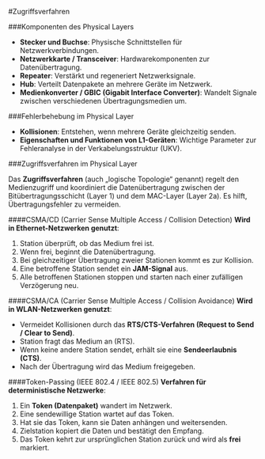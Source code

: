 #Zugriffsverfahren


###Komponenten des Physical Layers  
- **Stecker und Buchse**: Physische Schnittstellen für Netzwerkverbindungen.
- **Netzwerkkarte / Transceiver**: Hardwarekomponenten zur Datenübertragung.
- **Repeater**: Verstärkt und regeneriert Netzwerksignale.
- **Hub**: Verteilt Datenpakete an mehrere Geräte im Netzwerk.
- **Medienkonverter / GBIC (Gigabit Interface Converter)**: Wandelt Signale zwischen verschiedenen Übertragungsmedien um.

###Fehlerbehebung im Physical Layer  
- **Kollisionen**: Entstehen, wenn mehrere Geräte gleichzeitig senden.
- **Eigenschaften und Funktionen von L1-Geräten**: Wichtige Parameter zur Fehleranalyse in der Verkabelungsstruktur (UKV).

###Zugriffsverfahren im Physical Layer

Das **Zugriffsverfahren** (auch „logische Topologie“ genannt) regelt den Medienzugriff und koordiniert die Datenübertragung zwischen der Bitübertragungsschicht (Layer 1) und dem MAC-Layer (Layer 2a). Es hilft, Übertragungsfehler zu vermeiden.

####CSMA/CD (Carrier Sense Multiple Access / Collision Detection)
**Wird in Ethernet-Netzwerken genutzt**:
1. Station überprüft, ob das Medium frei ist.
2. Wenn frei, beginnt die Datenübertragung.
3. Bei gleichzeitiger Übertragung zweier Stationen kommt es zur Kollision.
4. Eine betroffene Station sendet ein **JAM-Signal** aus.
5. Alle betroffenen Stationen stoppen und starten nach einer zufälligen Verzögerung neu.

####CSMA/CA (Carrier Sense Multiple Access / Collision Avoidance)
**Wird in WLAN-Netzwerken genutzt**:
- Vermeidet Kollisionen durch das **RTS/CTS-Verfahren (Request to Send / Clear to Send)**.
- Station fragt das Medium an (RTS).
- Wenn keine andere Station sendet, erhält sie eine **Sendeerlaubnis (CTS)**.
- Nach der Übertragung wird das Medium freigegeben.

####Token-Passing (IEEE 802.4 / IEEE 802.5)
**Verfahren für deterministische Netzwerke**:
1. Ein **Token (Datenpaket)** wandert im Netzwerk.
2. Eine sendewillige Station wartet auf das Token.
3. Hat sie das Token, kann sie Daten anhängen und weitersenden.
4. Zielstation kopiert die Daten und bestätigt den Empfang.
5. Das Token kehrt zur ursprünglichen Station zurück und wird als **frei** markiert.


